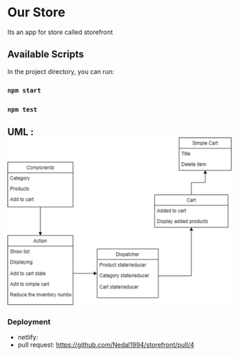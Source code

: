 # Our Store

Its an app for store called storefront
## Available Scripts

In the project directory, you can run:

### `npm start`


### `npm test`


## UML : ![img](UML-Diagram.png)


### Deployment
- netlify:  
- pull request: https://github.com/Nedal1994/storefront/pull/4
